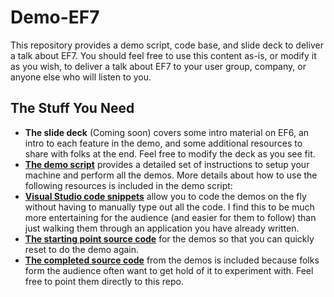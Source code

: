 Demo-EF7
========

This repository provides a demo script, code base, and slide deck to deliver a talk about EF7. You should feel free to use this content as-is, or modify it as you wish, to deliver a talk about EF7 to your user group, company, or anyone else who will listen to you.

## The Stuff You Need
*  **The slide deck** (Coming soon) covers some intro material on EF6, an intro to each feature in the demo, and some additional resources to share with folks at the end. Feel free to modify the deck as you see fit.
* [**The demo script**](https://github.com/rowanmiller/Demo-EF7/blob/WithPackages/DemoScript.md) provides a detailed set of instructions to setup your machine and perform all the demos. More details about how to use the following resources is included in the demo script:
 *  [**Visual Studio code snippets**](https://github.com/rowanmiller/Demo-EF7/tree/WithPackages/CodeSnippets) allow you to code the demos on the fly without having to manually type out all the code. I find this to be much more entertaining for the audience (and easier for them to follow) than just walking them through an application you have already written.
 * [**The starting point source code**](https://github.com/rowanmiller/Demo-EF7/tree/WithPackages/StartingSource) for the demos so that you can quickly reset to do the demo again.
*  [**The completed source code**](https://github.com/rowanmiller/Demo-EF7/tree/WithPackages/CompletedSource) from the demos is included because folks form the audience often want to get hold of it to experiment with. Feel free to point them directly to this repo.

